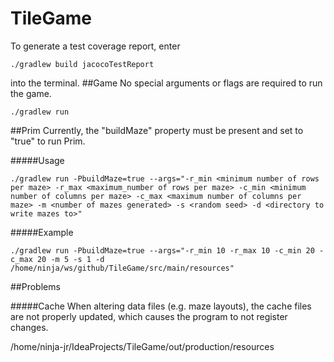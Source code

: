 # TileGame
To generate a test coverage report, enter

    ./gradlew build jacocoTestReport
into the terminal.
##Game
No special arguments or flags are required to run the game.

    ./gradlew run

##Prim
Currently, the "buildMaze" property must be present and set to "true" to run Prim.

#####Usage

    ./gradlew run -PbuildMaze=true --args="-r_min <minimum number of rows per maze> -r_max <maximum_number of rows per maze> -c_min <minimum number of columns per maze> -c_max <maximum number of columns per maze> -m <number of mazes generated> -s <random seed> -d <directory to write mazes to>"

#####Example

    ./gradlew run -PbuildMaze=true --args="-r_min 10 -r_max 10 -c_min 20 -c_max 20 -m 5 -s 1 -d /home/ninja/ws/github/TileGame/src/main/resources"

##Problems

#####Cache
When altering data files (e.g. maze layouts), the cache files are not properly updated, which causes the program to not register changes.

/home/ninja-jr/IdeaProjects/TileGame/out/production/resources